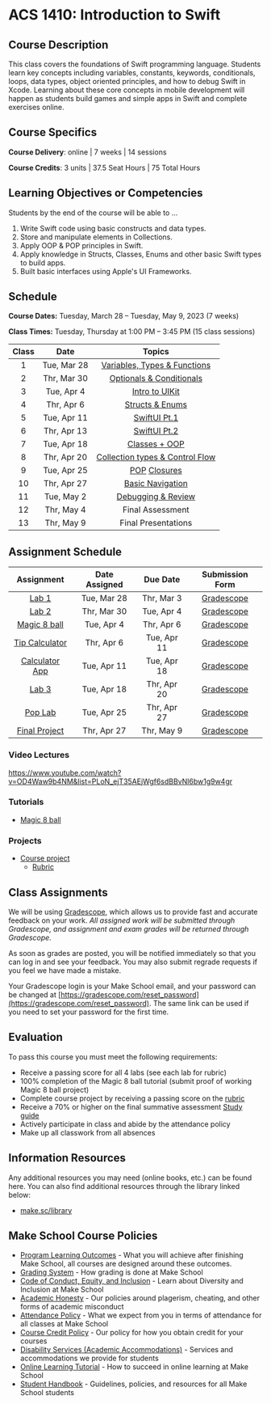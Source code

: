 # ACS 1410: Introduction to Swift

## Course Description

This class covers the foundations of Swift programming language. Students learn key concepts including variables, constants, keywords, conditionals, loops, data types, object oriented principles, and how to debug Swift in Xcode. Learning about these core concepts in mobile development will happen as students build games and simple apps in Swift and complete exercises online.

## Course Specifics

**Course Delivery**: online | 7 weeks | 14 sessions

**Course Credits**: 3 units | 37.5 Seat Hours | 75 Total Hours

## Learning Objectives or Competencies

Students by the end of the course will be able to ...

1. Write Swift code using basic constructs and data types.
1. Store and manipulate elements in Collections.
1. Apply OOP & POP principles in Swift.
1. Apply knowledge in Structs, Classes, Enums and other basic Swift types to build apps.
1. Built basic interfaces using Apple's UI Frameworks.

## Schedule

**Course Dates:** Tuesday, March 28 – Tuesday, May 9, 2023 (7 weeks)

**Class Times:** Tuesday, Thursday at 1:00 PM – 3:45 PM (15 class sessions)

| Class |          Date          |                 Topics                  |
|:-----:|:----------------------:|:---------------------------------------:|
|  1    | Tue, Mar 28 | [Variables, Types & Functions] |
|  2    | Thr, Mar 30 | [Optionals & Conditionals] |
|  3    | Tue, Apr  4 | [Intro to UIKit] |
|  4    | Thr, Apr  6 | [Structs & Enums] |
|  5    | Tue, Apr 11 | [SwiftUI Pt.1]    |
|  6    | Thr, Apr 13 | [SwiftUI Pt.2]    |
|  7    | Tue, Apr 18 | [Classes + OOP]   |
|  8    | Thr, Apr 20 | [Collection types & Control Flow] |
|  9    | Tue, Apr 25 | [POP] [Closures]  |
| 10    | Thr, Apr 27 | [Basic Navigation] |
| 11    | Tue, May  2 | [Debugging & Review] |
| 12    | Thr, May  4 | Final Assessment |
| 13    | Thr, May  9 | Final Presentations |

[Variables, Types & Functions]: Lessons/01-Variables-Types-&-Functions/README.md
[Optionals & Conditionals]: Lessons/02-Optionals-&-Conditionals/README.md
[Collection types & Control Flow]: Lessons/03-Arrays-Loops-Dictionaries/README.md
[Classes, Structs & Enums]: Lessons/04-Classes-Structs-Enums/README.md
[Introduction to SpriteKit]: Lessons/05-Introduction-to-SpriteKit/README.md
[Building an iOS Game]: Lessons/06-Building-an-iOS-Game/README.md

[Building an iOS Game Pt.2]: Lessons/07-Building-an-iOS-Game-Part-2/README.md
[OOP]: Lessons/08-OOP/README.md
[Building an RPG Game]: Lessons/09-OOP-in-Games-Structs-&-Protocols/README.md

[More on OOP]: Lessons/10-Build-an-RPG-Game/README.md
[Intro to UIKit]: Lessons/11-Intro-to-UIKit/README.md
[Inspecting and Debugging Your Code]: Lessons/13-Inspecting-And-Debugging-Your-Code/README.md
[POP]: Lessons/09-POP/README.md
[Basic Navigation]: Lessons/12-Basic-Navigation/README.md
[Closures]: Lessons/13-Closures/README.md
[Debugging & Review]: Lessons/14-Debugging/README.md
[Structs & Enums]: Lessons/04-Structs-Enums/README.md
[SwiftUI Pt.1]: Lessons/05-SwiftUI1/README.md
[SwiftUI Pt.2]: Lessons/06-SwiftUI2/README.md
[Classes + OOP]: Lessons/08-OOP/README.md

## Assignment Schedule

|    Assignment    | Date Assigned |   Due Date   |  Submission Form  |
|:----------------:|:-------------:|:------------:|:-----------------:|
| [Lab 1]          | Tue, Mar 28   | Thr, Mar  3  | [Gradescope] |
| [Lab 2]          | Thr, Mar 30   | Tue, Apr  4  | [Gradescope] |
| [Magic 8 ball]   | Tue, Apr  4   | Thr, Apr  6  | [Gradescope] |
| [Tip Calculator] | Thr, Apr  6   | Tue, Apr 11  | [Gradescope] |
| [Calculator App] | Tue, Apr 11   | Tue, Apr 18  | [Gradescope] |
| [Lab 3]          | Tue, Apr 18   | Thr, Apr 20  | [Gradescope] |
| [Pop Lab]        | Tue, Apr 25   | Thr, Apr 27  | [Gradescope] |
| [Final Project]  | Thr, Apr 27   | Thr, May  9  | [Gradescope] |

[GradeScope]: https://www.gradescope.com/courses/

[Lab 1]: https://github.com/Tech-at-DU/ACS-1410-Swift-Lab-1
[Lab 2]: https://github.com/Tech-at-DU/ACS-1410-Swift-Lab-2
[Lab 3]: ./Lessons/03-Arrays-Loops-Dictionaries/assignments/Lab3.md
[Lab 4]: https://github.com/Tech-at-DU/ACS-1410-Swift-Lab-4
[Calculator app]: Lessons/05-SwiftUI1/README.md
[Magic 8 ball]: https://github.com/Tech-at-DU/Magic-8Ball-Swift4
[Tip Calculator]: https://github.com/Tech-at-DU/Tip-Calculator-Swift
[Habitual App]: https://github.com/Tech-at-DU/Habitual-Swift4
[Final Project]: Assignments/FinalProject.md
[POP Lab]: https://github.com/soggybag/swift-inheritance

<!--
| [Variables & Types](https://repl.it/classroom/invite/YcFKUQ4)    | Jan Tue 21 | Jan Fri 24 | Repl.it site & tracker |
| [Functions](https://repl.it/classroom/invite/ghUSdYG)            | Jan Tue 21 | Jan Fri 24 | Repl.it site & tracker |
| [Conditionals](https://repl.it/classroom/invite/YcGNSq7)         | Jan Thu 23 | Jan Mon 27 | Repl.it site & tracker |
| [Optionals](https://repl.it/classroom/invite/YhH356u)            | Jan Thu 23 | Jan Mon 27 | Repl.it site & tracker |
| [Loops](https://repl.it/classroom/invite/YcITQAd)                | Jan Tue 28 | Feb Thu 6 | Repl.it site & tracker |
| [Arrays](https://repl.it/classroom/invite/YcJWOag)               | Jan Tue 28 | Feb Thu 6| Repl.it site & tracker |
| [Dictionaries](https://repl.it/classroom/invite/0J90Ejp)         | Jan Tue 28 | Feb Thu 6| Repl.it site & tracker |
| Sushi Neko                                                       | Jan Thu 30 | Feb Tue 4 | Github link in tracker |
| Magic 8 ball                                                     | Feb Thu 6 |  Feb Fri 14 | Github link in tracker |
| [Structs](https://repl.it/classroom/invite/YcKZNKj)              |  |   | Repl.it site & tracker |
| [Enums](https://repl.it/classroom/invite/YcL2Lkm)                |  |   | Repl.it site & tracker |
| Pop the squares                                                  |  |   | Github link in tracker |
| [OOP](https://repl.it/classroom/invite/ZpclEej)                  |  |   | Repl.it site & tracker |
| Course project                                                   |  |   | Github link in tracker |
| [POP](https://repl.it/classroom/invite/0FruFZO)                  | day, Date | day, Date | Repl.it site & tracker |
-->

### Video Lectures 

https://www.youtube.com/watch?v=OD4Waw9b4NM&list=PLoN_ejT35AEjWgf6sdBBvNl6bw1g9w4gr

### Tutorials

- [Magic 8 ball](https://www.makeschool.com/academy/track/learn-how-to-build-apps--magic-8-ball)

### Projects

- [Course project](Assignments/FinalProject.md)
    - [Rubric](https://docs.google.com/document/d/1vEAeNCwbG9OHmLzYCuV2VzmG0aC2VQdDLoypzXdALj4/edit?usp=sharing)

## Class Assignments

We will be using [Gradescope](gradescope.com), which allows us to provide fast and accurate feedback on your work. *All assigned work will be submitted through Gradescope, and assignment and exam grades will be returned through Gradescope.*

As soon as grades are posted, you will be notified immediately so that you can log in and see your feedback. You may also submit regrade requests if you feel we have made a mistake.

Your Gradescope login is your Make School email, and your password can be changed at [https://gradescope.com/reset_password](https://gradescope.com/reset_password). The same link can be used if you need to set your password for the first time.

## Evaluation

To pass this course you must meet the following requirements:

- Receive a passing score for all 4 labs (see each lab for rubric)
- 100% completion of the Magic 8 ball tutorial (submit proof of working Magic 8 ball project)
- Complete course project by receiving a passing score on the [rubric](https://docs.google.com/document/d/1vEAeNCwbG9OHmLzYCuV2VzmG0aC2VQdDLoypzXdALj4/edit?usp=sharing)
- Receive a 70% or higher on the final summative assessment [Study guide](StudyGuide.md)
- Actively participate in class and abide by the attendance policy
- Make up all classwork from all absences

##  Information Resources

Any additional resources you may need (online books, etc.) can be found here. You can also find additional resources through the library linked below:

- [make.sc/library](http://make.sc/library)

## Make School Course Policies

- [Program Learning Outcomes](https://make.sc/program-learning-outcomes) - What you will achieve after finishing Make School, all courses are designed around these outcomes.
- [Grading System](https://make.sc/grading-system) - How grading is done at Make School
- [Code of Conduct, Equity, and Inclusion](https://make.sc/code-of-conduct) - Learn about Diversity and Inclusion at Make School
- [Academic Honesty](https://make.sc/academic-honesty-policy) - Our policies around plagerism, cheating, and other forms of academic misconduct
- [Attendance Policy](https://make.sc/attendance-policy) - What we expect from you in terms of attendance for all classes at Make School
- [Course Credit Policy](https://make.sc/course-credit-policy) - Our policy for how you obtain credit for your courses
- [Disability Services (Academic Accommodations)](https://make.sc/disability-services) - Services and accommodations we provide for students
- [Online Learning Tutorial](https://make.sc/online-learning-tutorial) - How to succeed in online learning at Make School
- [Student Handbook](https://make.sc/student-handbook) - Guidelines, policies, and resources for all Make School students
